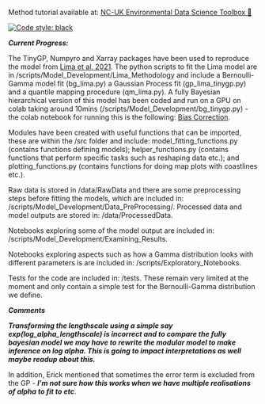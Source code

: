 Method tutorial available at: [NC-UK Environmental Data Science Toolbox 🌱](https://nerc-ceh.github.io/data-science-toolbox/methods/ds-toolbox-notebook-biascorrection/bias-correction.html
)

[![Code style: black](https://img.shields.io/badge/code%20style-black-000000.svg)](https://github.com/psf/black)

***Current Progress:***

The TinyGP, Numpyro and Xarray packages have been used to reproduce the model from [Lima et al. 2021](http://dx.doi.org/10.1016/j.jhydrol.2021.126095). The python scripts to fit the Lima model are in /scripts/Model_Development/Lima_Methodology and include a Bernoulli-Gamma model fit (bg_lima.py) a Gaussian Process fit (gp_lima_tinygp.py) and a quantile mapping procedure (qm_lima.py). A fully Bayesian hierarchical version of this model has been coded and run on a GPU on colab taking around 10mins (/scripts/Model_Development/bg_tinygp.py) - the colab notebook for running this is the following: [Bias Correction](https://colab.research.google.com/drive/1d4HDeDqS8yW86ohiRQLM2W7aSQM8Osip?usp=sharing). 

Modules have been created with useful functions that can be imported, these are within the /src folder and include: model_fitting_functions.py (contains functions defining models); helper_functions.py (contains functions that perform specific tasks such as reshaping data etc.); and plotting_functions.py (contains functions for doing map plots with coastlines etc.).

Raw data is stored in /data/RawData and there are some preprocessing steps before fitting the models, which are included in: /scripts/Model_Development/Data_PreProcessing/. Processed data and model outputs are stored in: /data/ProcessedData.

Notebooks exploring some of the model output are included in: /scripts/Model_Development/Examining_Results. 

Notebooks exploring aspects such as how a Gamma distribution looks with different parameters is are included in: /scripts/Exploratory_Notebooks.

Tests for the code are included in: /tests. These remain very limited at the moment and only contain a simple test for the Bernoulli-Gamma distribution we define. 

***Comments***

***Transforming the lengthscale using a simple say exp(log_alpha_lengthscale) is incorrect and to compare the fully bayesian model we may have to rewrite the modular model to make inference on log alpha. This is going to impact interpretations as well maybe readup about this.***

In addition, Erick mentioned that sometimes the error term is excluded from the GP - ***I'm not sure how this works when we have multiple realisations of alpha to fit to etc***.  
